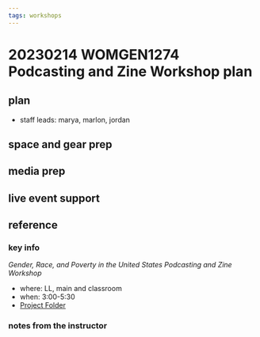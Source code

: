 ```yaml
---
tags: workshops
---
```

# 20230214 WOMGEN1274 Podcasting and Zine Workshop plan

## plan
* staff leads: marya, marlon, jordan
## space and gear prep
## media prep
## live event support
## reference
### key info
*Gender, Race, and Poverty in the United States Podcasting and Zine Workshop*
* where: LL, main and classroom
* when: 3:00-5:30
* [Project Folder](https://drive.google.com/drive/folders/1d2Uuz1aeZKvvm_WT_2WR1UYAeH6AinPQ)

### notes from the instructor
